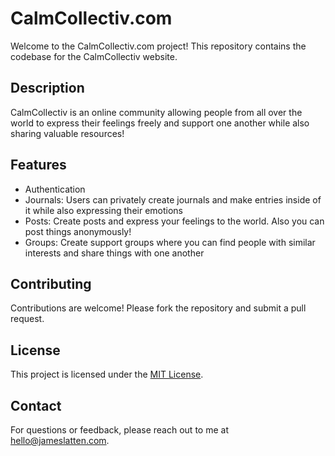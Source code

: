 # CalmCollectiv.com

Welcome to the CalmCollectiv.com project! This repository contains the codebase for the CalmCollectiv website.

## Description
CalmCollectiv is an online community allowing people from all over the world to express their feelings freely and support one another while also sharing valuable resources!

## Features
- Authentication
- Journals: Users can privately create journals and make entries inside of it while also expressing their emotions
- Posts: Create posts and express your feelings to the world. Also you can post things anonymously!
- Groups: Create support groups where you can find people with similar interests and share things with one another

## Contributing

Contributions are welcome! Please fork the repository and submit a pull request.

## License

This project is licensed under the [MIT License](LICENSE).

## Contact

For questions or feedback, please reach out to me at hello@jameslatten.com.